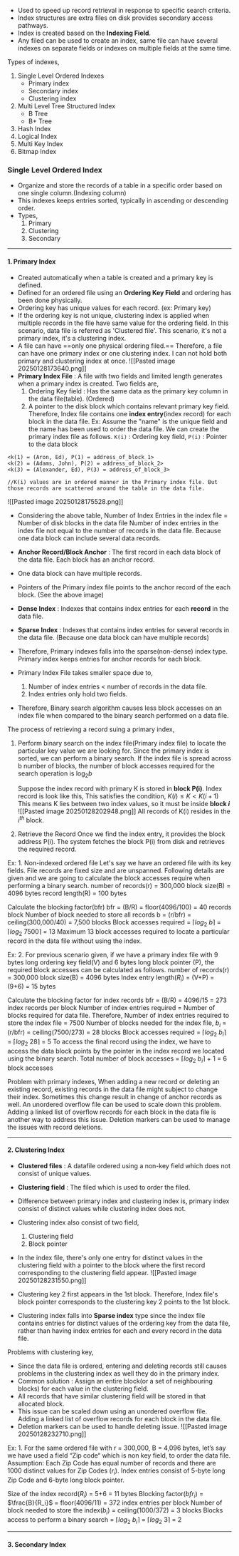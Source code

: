 - Used to speed up record retrieval in response to specific search criteria.
- Index structures are extra files on disk provides secondary access pathways.
- Index is created based on the **Indexing Field**.
- Any filed can be used to create an index, same file can have several indexes on separate fields or indexes on multiple fields at the same time. 

Types of indexes, 
1. Single Level Ordered Indexes
	- Primary index
	- Secondary index
	- Clustering index
2. Multi Level Tree Structured Index
	- B Tree
	- B+ Tree
3. Hash Index
4. Logical Index
5. Multi Key Index
6. Bitmap Index

### Single Level Ordered Index
- Organize and store the records of a table in a specific order based on one single column.(Indexing column)
- This indexes keeps entries sorted, typically in ascending or descending order. 
- Types,
	1. Primary
	2. Clustering
	3. Secondary
*****
#### 1. Primary Index
- Created automatically when a table is created and a primary key is defined.
- Defined for an ordered file using an **Ordering Key Field** and ordering has been done physically.
- Ordering key has unique values for each record. (ex: Primary key)
- If the ordering key is not unique, clustering index is applied when multiple records in the file have same value for the ordering field. 
	In this scenario, data file is referred as 'Clustered file'. 
	This scenario, it's not a primary index, it's a clustering index.
- A file can have ==only one physical ordering filed.==
	Therefore, a file can have one primary index or one clustering index. 
	I can not hold both primary and clustering index at once. 
![[Pasted image 20250128173640.png]]
- **Primary Index File** : A file with two fields and limited length generates when a primary index is created. 
	Two fields are, 
	1. Ordering Key field : Has the same data as the primary key column in the data file(table). (Ordered)
	2. A pointer to the disk block which contains relevant primary key field.
	Therefore, Index file contains one **index entry**(index record) for each block in the data file. 
Ex: Assume the "name" is the unique field and the name has been used to order the data file. We can create the primary index file as follows.
`K(i)` : Ordering key field, `P(i)` : Pointer to the data block
```
<k(1) = (Aron, Ed), P(1) = address_of_block_1>
<k(2) = (Adams, John), P(2) = address_of_block_2>
<k(3) = (Alexander, Ed), P(3) = address_of_block_3>

//K(i) values are in ordered manner in the Primary index file. But those records are scattered around the table in the data file.
```
![[Pasted image 20250128175528.png]]
- Considering the above table,
$\text{Number of Index Entries in the index file = Number of disk blocks in the data file}$
	Number of index entries in the index file not equal to the number of records in the data file. 
	Because one data block can include several data records.

- **Anchor Record/Block Anchor** : The first record in each data block of the data file.
	Each block has an anchor record. 
- One data block can have multiple records. 
- Pointers of the Primary index file points to the anchor record of the each block. (See the above image)

- **Dense Index** : Indexes that contains index entries for each **record** in the data file. 
- **Sparse Index** : Indexes that contains index entries for several records in the data file. (Because one data block can have multiple records)

- Therefore, Primary indexes falls into the sparse(non-dense) index type.
	Primary index keeps entries for anchor records for each block.

- Primary Index File takes smaller space due to,
	1. Number of index entries < number of records in the data file.
	2. Index entries only hold two fields.
- Therefore, Binary search algorithm causes less block accesses on an index file when compared to the binary search performed on a data file. 

The process of retrieving a record suing a primary index,
1. Perform binary search on the index file(Primary index file) to locate the particular key value we are looking for.
	Since the primary index is sorted, we can perform a binary search. 
	If the index file is spread across b number of blocks, the number of block accesses required for the search operation is $\log_{2}b$ 
	
	Suppose the index record with primary K is stored in **block P(i)**.
Index record is look like this,
	This satisfies the condition,
	$K(i) \leq K \lt K(i+1)$ 
	This means K lies between two index values, so it must be inside **block $i$**
	![[Pasted image 20250128202948.png]]
	All records of K(i) resides in the $i^{th}$ block.
2. Retrieve the Record
	Once we find the index entry, it provides the block address P(i).
	The system fetches the block P(i) from disk and retrieves the required record. 

Ex: 1. Non-indexed ordered file
Let's say we have an ordered file with its key fields. File records are fixed size and are unspanned.
Following details are given and we are going to calculate the block accesses require when performing a binary search.
	number of records(r) = 300,000
	block size(B) = 4096 bytes
	record length(R) = 100 bytes

Calculate the blocking factor(bfr)
	bfr = (B/R) = floor(4096/100) = 40 records block
Number of block needed to store all records
	b = (r/bfr) = ceiling(300,000/40) = 7,500 blocks
Block accesses required
	= $\lceil{log_{2}~b}\rceil$
	= $\lceil{log_{2}~7500}\rceil$
	= 13
Maximum 13 block accesses required to locate a particular record in the data file without using the index.

Ex: 2. For previous scenario given, if we have a primary index file with 9 bytes long ordering key field(V) and 6 bytes long block pointer (P), the required block accesses can be calculated as follows.
number of records(r) = 300,000
	block size(B) = 4096 bytes
	Index entry length($R_i$) = (V+P) = (9+6) = 15 bytes

Calculate the blocking factor for index records
	bfr = (B/R) = 4096/15 = 273 index records per block
Number of index entries required = Number of blocks required for data file.
Therefore, Number of index entries required to store the index file = 7500
Number of blocks needed for the index file,
	$b_i$ = (r/bfr) = ceiling(7500/273) = 28 blocks
Block accesses required
	= $\lceil{log_{2}~b_i}\rceil$
	= $\lceil{log_{2}~28}\rceil$
	= 5
To access the final record using the index, we have to access the data block points by the pointer in the index record we located using the binary search.
Total number of block accesses = $\lceil{log_{2}~b_i}\rceil$ + 1 = 6 block accesses

Problem with primary indexes, 
When adding a new record or deleting an existing record, existing records in the data file might subject to change their index.
Sometimes this change result in change of anchor records as well.
	An unordered overflow file can be used to scale down this problem.
	Adding a linked list of overflow records for each block in the data file is another way to address this issue. 
	Deletion markers can be used to manage the issues with record deletions.
*****
#### 2. Clustering Index
- **Clustered files** : A datafile ordered using a non-key field which does not consist of unique values. 
- **Clustering field** : The filed which is used to order the filed.
- Difference between primary index and clustering index is, primary index consist of distinct values while clustering index does not. 
- Clustering index also consist of two field, 
	1. Clustering field
	2. Block pointer
- In the index file, there's only one entry for distinct values in the clustering field with a pointer to the block where the first record corresponding to the clustering field appear. 
![[Pasted image 20250128231550.png]]
- Clustering key 2 first appears in the 1st block. Therefore, Index file's block pointer corresponds to the clustering key 2 points to the 1st block.

- Clustering index falls into **Sparse index** type since the index file contains entries for distinct values of the ordering key from the data file, rather than having index entries for each and every record in the data file.

Problems with clustering key,
- Since the data file is  ordered, entering and deleting records still causes problems in the clustering index as well they do in the primary index. 
- Common solution : Assign an entire block(or a set of neighbouring blocks) for each value in the clustering field. 
- All records that have similar clustering field will be stored in that allocated block. 
- This issue can be scaled down using an unordered overflow file.  
	Adding a linked list of overflow records for each block in the data file.
- Deletion markers can be used to handle deleting issue. 
![[Pasted image 20250128232710.png]]

Ex: 1. For the same ordered file with r = 300,000, B = 4,096 bytes, let’s say we have used a field “Zip code“ which is non key field, to order the data file.
Assumption: Each Zip Code has equal number of records and there are 1000 distinct values for Zip Codes ($r_i$). Index entries consist of 5-byte long Zip Code and 6-byte long block pointer.

Size of the index record($R_i$) = 5+6 = 11 bytes
Blocking factor($bfr_i$) = $\frac{B}{R_i}$ = floor(4096/11) = 372 index entries per block
Number of block needed to store the index($b_i$) = ceiling(1000/372) = 3 blocks
Blocks access to perform a binary search = $\lceil{log_{2}~b_i}\rceil$ = $\lceil{log_{2}~3}\rceil$ = 2
*****
#### 3. Secondary Index

